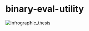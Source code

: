 # binary-eval-utility

![infrographic_thesis](https://github.com/Lassehhansen/binary-eval-utility/assets/54820693/ee0332c5-58f2-4302-9f56-d51e80fd9597)
